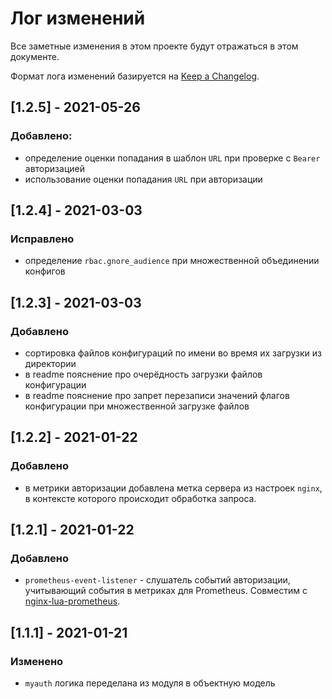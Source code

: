 # Лог изменений

Все заметные изменения в этом проекте будут отражаться в этом документе.

Формат лога изменений базируется на [Keep a Changelog](https://keepachangelog.com/en/1.0.0/).

## [1.2.5] - 2021-05-26

### Добавлено:

* определение оценки попадания в шаблон `URL` при проверке с `Bearer` авторизацией
* использование оценки попадания `URL` при авторизации

## [1.2.4] - 2021-03-03

### Исправлено

* определение `rbac.gnore_audience` при множественной объединении конфигов  

## [1.2.3] - 2021-03-03

### Добавлено

* сортировка файлов конфигураций по имени во время их загрузки из директории
* в readme пояснение про очерёдность загрузки файлов конфигурации
* в readme пояснение про запрет перезаписи значений флагов конфигурации при множественной загрузке файлов  

## [1.2.2] - 2021-01-22

### Добавлено

* в метрики авторизации добавлена метка сервера из настроек `nginx`, в контексте которого происходит обработка запроса. 

## [1.2.1] - 2021-01-22

### Добавлено

* `prometheus-event-listener` - слушатель событий авторизации, учитывающий события в метриках для Prometheus. Совместим с [nginx-lua-prometheus](https://github.com/knyar/nginx-lua-prometheus).

## [1.1.1] - 2021-01-21

### Изменено 

* `myauth` логика переделана из модуля в объектную модель